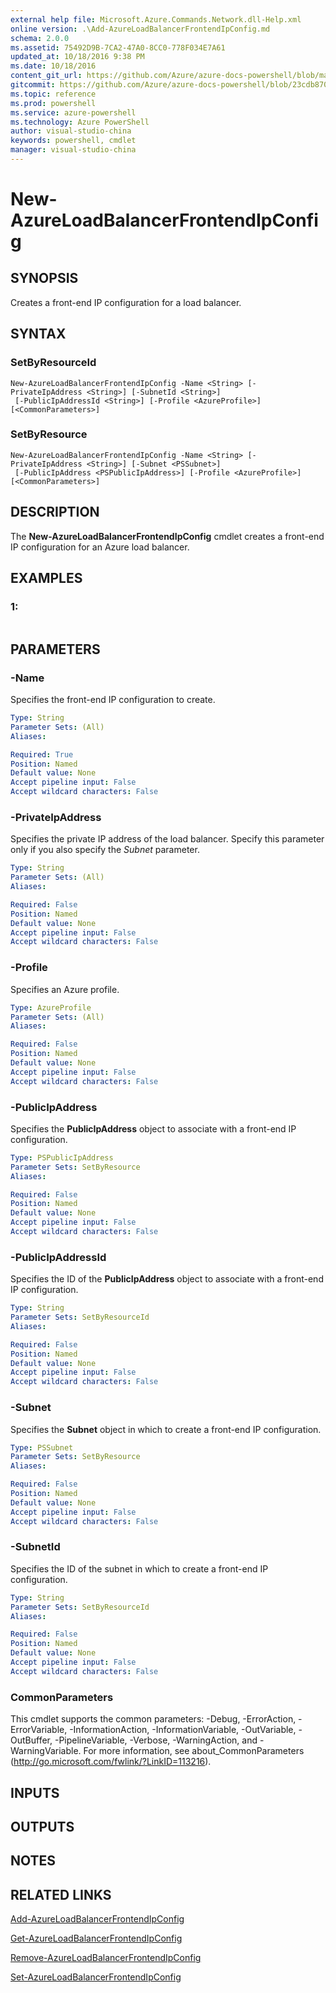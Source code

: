 ```yaml
---
external help file: Microsoft.Azure.Commands.Network.dll-Help.xml
online version: .\Add-AzureLoadBalancerFrontendIpConfig.md
schema: 2.0.0
ms.assetid: 75492D9B-7CA2-47A0-8CC0-778F034E7A61
updated_at: 10/18/2016 9:38 PM
ms.date: 10/18/2016
content_git_url: https://github.com/Azure/azure-docs-powershell/blob/master/azureps-cmdlets-docs/ResourceManager/AzureRM.Network/v0.9.8/New-AzureLoadBalancerFrontendIpConfig.md
gitcommit: https://github.com/Azure/azure-docs-powershell/blob/23cdb8705d4ab9807c0e21b238f3b134a7d49c7d/azureps-cmdlets-docs/ResourceManager/AzureRM.Network/v0.9.8/New-AzureLoadBalancerFrontendIpConfig.md
ms.topic: reference
ms.prod: powershell
ms.service: azure-powershell
ms.technology: Azure PowerShell
author: visual-studio-china
keywords: powershell, cmdlet
manager: visual-studio-china
---
```


# New-AzureLoadBalancerFrontendIpConfig

## SYNOPSIS
Creates a front-end IP configuration for a load balancer.

## SYNTAX

### SetByResourceId
```
New-AzureLoadBalancerFrontendIpConfig -Name <String> [-PrivateIpAddress <String>] [-SubnetId <String>]
 [-PublicIpAddressId <String>] [-Profile <AzureProfile>] [<CommonParameters>]
```

### SetByResource
```
New-AzureLoadBalancerFrontendIpConfig -Name <String> [-PrivateIpAddress <String>] [-Subnet <PSSubnet>]
 [-PublicIpAddress <PSPublicIpAddress>] [-Profile <AzureProfile>] [<CommonParameters>]
```

## DESCRIPTION
The **New-AzureLoadBalancerFrontendIpConfig** cmdlet creates a  front-end IP configuration for an Azure load balancer.

## EXAMPLES

### 1:
```

```

## PARAMETERS

### -Name
Specifies the front-end IP configuration to create.

```yaml
Type: String
Parameter Sets: (All)
Aliases: 

Required: True
Position: Named
Default value: None
Accept pipeline input: False
Accept wildcard characters: False
```

### -PrivateIpAddress
Specifies the private IP address of the load balancer. 
Specify this parameter only if you also specify the *Subnet* parameter.

```yaml
Type: String
Parameter Sets: (All)
Aliases: 

Required: False
Position: Named
Default value: None
Accept pipeline input: False
Accept wildcard characters: False
```

### -Profile
Specifies an Azure profile.

```yaml
Type: AzureProfile
Parameter Sets: (All)
Aliases: 

Required: False
Position: Named
Default value: None
Accept pipeline input: False
Accept wildcard characters: False
```

### -PublicIpAddress
Specifies the **PublicIpAddress** object to associate with a front-end IP configuration.

```yaml
Type: PSPublicIpAddress
Parameter Sets: SetByResource
Aliases: 

Required: False
Position: Named
Default value: None
Accept pipeline input: False
Accept wildcard characters: False
```

### -PublicIpAddressId
Specifies the ID of the **PublicIpAddress** object to associate with a front-end IP configuration.

```yaml
Type: String
Parameter Sets: SetByResourceId
Aliases: 

Required: False
Position: Named
Default value: None
Accept pipeline input: False
Accept wildcard characters: False
```

### -Subnet
Specifies the **Subnet** object in which to create a front-end IP configuration.

```yaml
Type: PSSubnet
Parameter Sets: SetByResource
Aliases: 

Required: False
Position: Named
Default value: None
Accept pipeline input: False
Accept wildcard characters: False
```

### -SubnetId
Specifies the ID of the subnet in which to create a front-end IP configuration.

```yaml
Type: String
Parameter Sets: SetByResourceId
Aliases: 

Required: False
Position: Named
Default value: None
Accept pipeline input: False
Accept wildcard characters: False
```

### CommonParameters
This cmdlet supports the common parameters: -Debug, -ErrorAction, -ErrorVariable, -InformationAction, -InformationVariable, -OutVariable, -OutBuffer, -PipelineVariable, -Verbose, -WarningAction, and -WarningVariable. For more information, see about_CommonParameters (http://go.microsoft.com/fwlink/?LinkID=113216).

## INPUTS

## OUTPUTS

## NOTES

## RELATED LINKS

[Add-AzureLoadBalancerFrontendIpConfig](.\Add-AzureLoadBalancerFrontendIpConfig.md)

[Get-AzureLoadBalancerFrontendIpConfig](.\Get-AzureLoadBalancerFrontendIpConfig.md)

[Remove-AzureLoadBalancerFrontendIpConfig](.\Remove-AzureLoadBalancerFrontendIpConfig.md)

[Set-AzureLoadBalancerFrontendIpConfig](.\Set-AzureLoadBalancerFrontendIpConfig.md)


